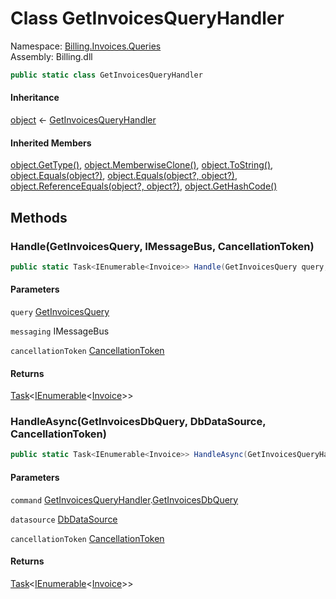 # <a id="Billing_Invoices_Queries_GetInvoicesQueryHandler"></a> Class GetInvoicesQueryHandler

Namespace: [Billing.Invoices.Queries](Billing.Invoices.Queries.md)  
Assembly: Billing.dll  

```csharp
public static class GetInvoicesQueryHandler
```

#### Inheritance

[object](https://learn.microsoft.com/dotnet/api/system.object) ← 
[GetInvoicesQueryHandler](Billing.Invoices.Queries.GetInvoicesQueryHandler.md)

#### Inherited Members

[object.GetType\(\)](https://learn.microsoft.com/dotnet/api/system.object.gettype), 
[object.MemberwiseClone\(\)](https://learn.microsoft.com/dotnet/api/system.object.memberwiseclone), 
[object.ToString\(\)](https://learn.microsoft.com/dotnet/api/system.object.tostring), 
[object.Equals\(object?\)](https://learn.microsoft.com/dotnet/api/system.object.equals\#system\-object\-equals\(system\-object\)), 
[object.Equals\(object?, object?\)](https://learn.microsoft.com/dotnet/api/system.object.equals\#system\-object\-equals\(system\-object\-system\-object\)), 
[object.ReferenceEquals\(object?, object?\)](https://learn.microsoft.com/dotnet/api/system.object.referenceequals), 
[object.GetHashCode\(\)](https://learn.microsoft.com/dotnet/api/system.object.gethashcode)

## Methods

### <a id="Billing_Invoices_Queries_GetInvoicesQueryHandler_Handle_Billing_Invoices_Queries_GetInvoicesQuery_Wolverine_IMessageBus_System_Threading_CancellationToken_"></a> Handle\(GetInvoicesQuery, IMessageBus, CancellationToken\)

```csharp
public static Task<IEnumerable<Invoice>> Handle(GetInvoicesQuery query, IMessageBus messaging, CancellationToken cancellationToken)
```

#### Parameters

`query` [GetInvoicesQuery](Billing.Invoices.Queries.GetInvoicesQuery.md)

`messaging` IMessageBus

`cancellationToken` [CancellationToken](https://learn.microsoft.com/dotnet/api/system.threading.cancellationtoken)

#### Returns

 [Task](https://learn.microsoft.com/dotnet/api/system.threading.tasks.task\-1)<[IEnumerable](https://learn.microsoft.com/dotnet/api/system.collections.generic.ienumerable\-1)<[Invoice](Billing.Invoices.Contracts.Models.Invoice.md)\>\>

### <a id="Billing_Invoices_Queries_GetInvoicesQueryHandler_HandleAsync_Billing_Invoices_Queries_GetInvoicesQueryHandler_GetInvoicesDbQuery_System_Data_Common_DbDataSource_System_Threading_CancellationToken_"></a> HandleAsync\(GetInvoicesDbQuery, DbDataSource, CancellationToken\)

```csharp
public static Task<IEnumerable<Invoice>> HandleAsync(GetInvoicesQueryHandler.GetInvoicesDbQuery command, DbDataSource datasource, CancellationToken cancellationToken = default)
```

#### Parameters

`command` [GetInvoicesQueryHandler](Billing.Invoices.Queries.GetInvoicesQueryHandler.md).[GetInvoicesDbQuery](Billing.Invoices.Queries.GetInvoicesQueryHandler.GetInvoicesDbQuery.md)

`datasource` [DbDataSource](https://learn.microsoft.com/dotnet/api/system.data.common.dbdatasource)

`cancellationToken` [CancellationToken](https://learn.microsoft.com/dotnet/api/system.threading.cancellationtoken)

#### Returns

 [Task](https://learn.microsoft.com/dotnet/api/system.threading.tasks.task\-1)<[IEnumerable](https://learn.microsoft.com/dotnet/api/system.collections.generic.ienumerable\-1)<[Invoice](Billing.Invoices.Contracts.Models.Invoice.md)\>\>

